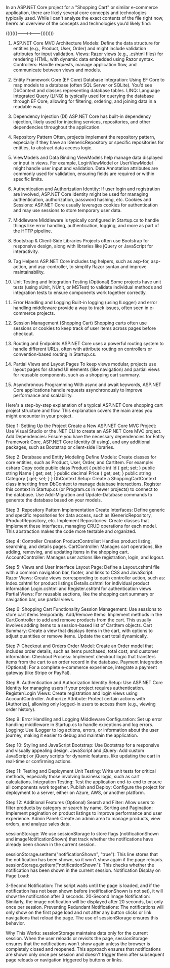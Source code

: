 In an ASP.NET Core project for a "Shopping Cart" or similar e-commerce application, there are likely several core concepts and technologies typically used. While I can't analyze the exact contents of the file right now, here’s an overview of the concepts and technologies you’d likely find:



(((((((---><---))))))))


1. ASP.NET Core MVC Architecture
Models: Define the data structure for entities (e.g., Product, User, Order) and might include validation attributes for input validation.
Views: Razor views (e.g., .cshtml files) for rendering HTML, with dynamic data embedded using Razor syntax.
Controllers: Handle requests, manage application flow, and communicate between views and models.

2. Entity Framework Core (EF Core)
Database Integration: Using EF Core to map models to a database (often SQL Server or SQLite). You’d see DbContext and classes representing database tables.
LINQ: Language Integrated Query (LINQ) is typically used for querying the database through EF Core, allowing for filtering, ordering, and joining data in a readable way.

3. Dependency Injection (DI)
ASP.NET Core has built-in dependency injection, likely used for injecting services, repositories, and other dependencies throughout the application.

4. Repository Pattern
Often, projects implement the repository pattern, especially if they have an IGenericRepository<T> or specific repositories for entities, to abstract data access logic.

5. ViewModels and Data Binding
ViewModels help manage data displayed or input in views. For example, LoginViewModel or UserViewModel might handle user input and validation.
Data Annotation attributes are commonly used for validation, ensuring fields are required or within specific limits.

6. Authentication and Authorization
Identity: If user login and registration are involved, ASP.NET Core Identity might be used for managing authentication, authorization, password hashing, etc.
Cookies and Sessions: ASP.NET Core usually leverages cookies for authentication and may use sessions to store temporary user data.

7. Middleware
Middleware is typically configured in Startup.cs to handle things like error handling, authentication, logging, and more as part of the HTTP pipeline.

8. Bootstrap & Client-Side Libraries
Projects often use Bootstrap for responsive design, along with libraries like jQuery or JavaScript for interactivity.

9. Tag Helpers
ASP.NET Core includes tag helpers, such as asp-for, asp-action, and asp-controller, to simplify Razor syntax and improve maintainability.

10. Unit Testing and Integration Testing (Optional)
Some projects have unit tests (using xUnit, NUnit, or MSTest) to validate individual methods and integration tests to ensure components work together correctly.

11. Error Handling and Logging
Built-in logging (using ILogger) and error handling middleware provide a way to track issues, often seen in e-commerce projects.

12. Session Management (Shopping Cart)
Shopping carts often use sessions or cookies to keep track of user items across pages before checkout.

13. Routing and Endpoints
ASP.NET Core uses a powerful routing system to handle different URLs, often with attribute routing on controllers or convention-based routing in Startup.cs.

14. Partial Views and Layout Pages
To keep views modular, projects use layout pages for shared UI elements (like navigation) and partial views for reusable components, such as a shopping cart summary.

15. Asynchronous Programming
With async and await keywords, ASP.NET Core applications handle requests asynchronously to improve performance and scalability.


Here's a step-by-step explanation of a typical ASP.NET Core shopping cart project structure and flow. This explanation covers the main areas you might encounter in your project.

Step 1: Setting Up the Project
Create a New ASP.NET Core MVC Project: Use Visual Studio or the .NET CLI to create an ASP.NET Core MVC project.
Add Dependencies: Ensure you have the necessary dependencies for Entity Framework Core, ASP.NET Core Identity (if using), and any additional packages, such as Bootstrap or client-side libraries.


Step 2: Database and Entity Modeling
Define Models: Create classes for core entities, such as Product, User, Order, and CartItem.
For example:
csharp
Copy code
public class Product
{
    public int Id { get; set; }
    public string Name { get; set; }
    public decimal Price { get; set; }
    public string Category { get; set; }
}
DbContext Setup: Create a ShoppingCartContext class inheriting from DbContext to manage database interactions.
Register this context in Startup.cs (or Program.cs in newer projects) to connect to the database.
Use Add-Migration and Update-Database commands to generate the database based on your models.


Step 3: Repository Pattern Implementation
Create Interfaces: Define generic and specific repositories for data access, such as IGenericRepository<T>, IProductRepository, etc.
Implement Repositories: Create classes that implement these interfaces, managing CRUD operations for each model. This abstraction makes the code more testable and organized.


Step 4: Controller Creation
ProductController: Handles product listing, searching, and details pages.
CartController: Manages cart operations, like adding, removing, and updating items in the shopping cart.
AccountController: Manages user actions like registration, login, and logout.


Step 5: Views and User Interface
Layout Page: Define a Layout.cshtml file with a common navigation bar, footer, and links to CSS and JavaScript.
Razor Views: Create views corresponding to each controller action, such as:
Index.cshtml for product listings
Details.cshtml for individual product information
Login.cshtml and Register.cshtml for authentication views
Partial Views: For reusable sections, like the shopping cart summary or navigation bar, use partial views.


Step 6: Shopping Cart Functionality
Session Management: Use sessions to store cart items temporarily.
Add/Remove Items: Implement methods in the CartController to add and remove products from the cart. This usually involves adding items to a session-based list of CartItem objects.
Cart Summary: Create a view that displays items in the cart, with options to adjust quantities or remove items. Update the cart total dynamically.


Step 7: Checkout and Orders
Order Model: Create an Order model that includes order details, such as items purchased, total cost, and customer information.
Checkout Process: Implement checkout logic that transfers items from the cart to an order record in the database.
Payment Integration (Optional): For a complete e-commerce experience, integrate a payment gateway (like Stripe or PayPal).


Step 8: Authentication and Authorization
Identity Setup: Use ASP.NET Core Identity for managing users if your project requires authentication.
Register/Login Views: Create registration and login views using AccountController.
Authorize Attribute: Protect certain actions with [Authorize], allowing only logged-in users to access them (e.g., viewing order history).


Step 9: Error Handling and Logging
Middleware Configuration: Set up error handling middleware in Startup.cs to handle exceptions and log errors.
Logging: Use ILogger to log actions, errors, or information about the user journey, making it easier to debug and maintain the application.


Step 10: Styling and JavaScript
Bootstrap: Use Bootstrap for a responsive and visually appealing design.
JavaScript and jQuery: Add custom JavaScript or jQuery scripts for dynamic features, like updating the cart in real-time or confirming actions.


Step 11: Testing and Deployment
Unit Testing: Write unit tests for critical methods, especially those involving business logic, such as cart calculations.
Integration Testing: Test the application end-to-end to ensure all components work together.
Publish and Deploy: Configure the project for deployment to a server, either on Azure, AWS, or another platform.


Step 12: Additional Features (Optional)
Search and Filter: Allow users to filter products by category or search by name.
Sorting and Pagination: Implement pagination on product listings to improve performance and user experience.
Admin Panel: Create an admin area to manage products, view orders, and analyze sales data.


sessionStorage: We use sessionStorage to store flags (notificationShown and imageNotificationShown) that track whether the notifications have already been shown in the current session.

sessionStorage.setItem("notificationShown", "true"): This line stores that the notification has been shown, so it won't show again if the page reloads.
sessionStorage.getItem("notificationShown"): This checks whether the notification has been shown in the current session.
Notification Display on Page Load:

3-Second Notification: The script waits until the page is loaded, and if the notification has not been shown before (notificationShown is not set), it will show the notification after 3 seconds.
20-Second Image Notification: Similarly, the image notification will be displayed after 20 seconds, but only once per session.
Preventing Redundant Notifications: The notifications will only show on the first page load and not after any button clicks or link navigations that reload the page. The use of sessionStorage ensures this behavior.

Why This Works:
sessionStorage maintains data only for the current session. When the user reloads or revisits the page, sessionStorage ensures that the notifications won't show again unless the browser is completely closed and reopened.
This approach ensures that notifications are shown only once per session and doesn't trigger them after subsequent page reloads or navigation triggered by buttons or links.
